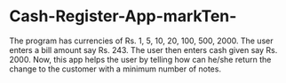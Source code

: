 # Cash-Register-App-markTen-
The program has currencies of Rs. 1, 5, 10, 20, 100, 500, 2000.
The user enters a bill amount say Rs. 243.
The user then enters cash given say Rs. 2000.
Now, this app helps the user by telling how can he/she return the change to the customer with a minimum number of notes.
